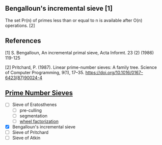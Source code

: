 ## Bengalloun's incremental sieve [1]
  The set Pr(n) of primes less than or equal to n is available after O(n) operations. [2]

 <!-- > let $n \in \mathbb{N}$ be an upper bound  
 > let $ LPF = \{ (m,0) \mid 0 \leq m < n + 1 \} $ where the least prime factor is represented by the second coordinate-->

## References

[1] S. Bengalloun, An incremental primal sieve, Acta Informt. 23 (2) (1986) 119-125

[2] Pritchard, P. (1987). Linear prime-number sieves: A family tree. Science of Computer Programming, 9(1), 17–35. https://doi.org/10.1016/0167-6423(87)90024-4

## [Prime Number Sieves](https://en.wikipedia.org/wiki/Generation_of_primes)
- [ ] Sieve of Eratosthenes
  - [ ] pre-culling
  - [ ] segmentation
  - [ ] [wheel factorization](https://en.wikipedia.org/wiki/Wheel_factorization)
- [x] Bengalloun's incremental sieve
- [ ] Sieve of Pritchard
- [ ] Sieve of Atkin
